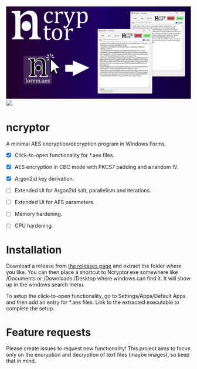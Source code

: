 ![](/banner.png)
![](/demo.gif)

# ncryptor
A minimal AES encryption/decryption program in Windows Forms. 

- [x] Click-to-open functionality for *.aes files.
- [x] AES encryption in CBC mode with PKCS7 padding and a random IV.
- [x] Argon2id key derivation.
- [ ] Extended UI for Argon2id salt, parallelism and iterations.
- [ ] Extended UI for AES parameters.
- [ ] Memory hardening.
- [ ] CPU hardening.


# Installation

Download a release from [the releases page](https://github.com/arceryz/ncryptor/releases) and extract the folder where you like.
You can then place a shortcut to Ncryptor.exe somewhere like /Documents or /Downloads /Desktop where windows can find it.
It will show up in the windows search menu.

To setup the click-to-open functionality, go to Settings/Apps/Default Apps and then add an entry for *.aes files. Link to the extracted
executable to complete the setup.

# Feature requests

Please create issues to request new functionality! This project aims to focus only on the encryption and decryption of text files (maybe images), so keep that in mind.
